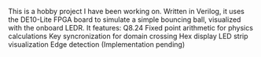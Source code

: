 This is a hobby project I have been working on. Written in Verilog, it uses the DE10-Lite FPGA board to simulate a simple bouncing ball, visualized with the onboard LEDR.
It features:
Q8.24 Fixed point arithmetic for physics calculations
Key syncronization for domain crossing
Hex display
LED strip visualization
Edge detection (Implementation pending)
